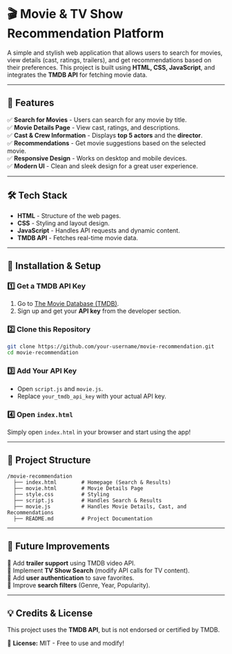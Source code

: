 # 🎬 Movie & TV Show Recommendation Platform

A simple and stylish web application that allows users to search for movies, view details (cast, ratings, trailers), and get recommendations based on their preferences. This project is built using **HTML, CSS, JavaScript**, and integrates the **TMDB API** for fetching movie data.

---

## 🚀 Features

✅ **Search for Movies** - Users can search for any movie by title.  
✅ **Movie Details Page** - View cast, ratings, and descriptions.  
✅ **Cast & Crew Information** - Displays **top 5 actors** and the **director**.  
✅ **Recommendations** - Get movie suggestions based on the selected movie.  
✅ **Responsive Design** - Works on desktop and mobile devices.  
✅ **Modern UI** - Clean and sleek design for a great user experience.  

---

## 🛠️ Tech Stack

- **HTML** - Structure of the web pages.  
- **CSS** - Styling and layout design.  
- **JavaScript** - Handles API requests and dynamic content.  
- **TMDB API** - Fetches real-time movie data.  

---

## 🔧 Installation & Setup

### 1️⃣ Get a TMDB API Key
1. Go to [The Movie Database (TMDB)](https://www.themoviedb.org/).  
2. Sign up and get your **API key** from the developer section.  

### 2️⃣ Clone this Repository
```sh
git clone https://github.com/your-username/movie-recommendation.git
cd movie-recommendation
```

### 3️⃣ Add Your API Key
- Open `script.js` and `movie.js`.  
- Replace `your_tmdb_api_key` with your actual API key.  

### 4️⃣ Open `index.html`
Simply open `index.html` in your browser and start using the app!  

---

## 📂 Project Structure
```
/movie-recommendation
  ├── index.html        # Homepage (Search & Results)
  ├── movie.html        # Movie Details Page
  ├── style.css         # Styling
  ├── script.js         # Handles Search & Results
  ├── movie.js          # Handles Movie Details, Cast, and Recommendations
  ├── README.md         # Project Documentation
```

---

## 🎯 Future Improvements

🔹 Add **trailer support** using TMDB video API.  
🔹 Implement **TV Show Search** (modify API calls for TV content).  
🔹 Add **user authentication** to save favorites.  
🔹 Improve **search filters** (Genre, Year, Popularity).  

---

## 💡 Credits & License
This project uses the **TMDB API**, but is not endorsed or certified by TMDB.

📌 **License:** MIT - Free to use and modify!

